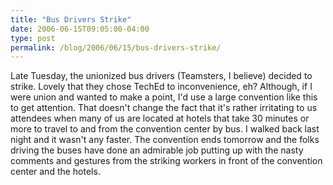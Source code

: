 ```yaml
---
title: "Bus Drivers Strike"
date: 2006-06-15T09:05:00-04:00
type: post
permalink: /blog/2006/06/15/bus-drivers-strike/
---
```

Late Tuesday, the unionized bus drivers (Teamsters, I believe) decided to strike. Lovely that they chose TechEd to inconvenience, eh? Although, if I were union and wanted to make a point, I'd use a large convention like this to get attention. That doesn't change the fact that it's rather irritating to us attendees when many of us are located at hotels that take 30 minutes or more to travel to and from the convention center by bus. I walked back last night and it wasn't any faster. The convention ends tomorrow and the folks driving the buses have done an admirable job putting up with the nasty comments and gestures from the striking workers in front of the convention center and the hotels.